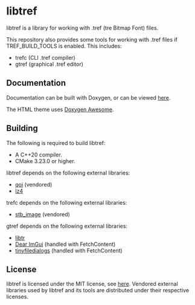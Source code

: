 # libtref

libtref is a library for working with .tref (tre Bitmap Font) files.

This repository also provides some tools for working with .tref files if TREF_BUILD_TOOLS is enabled. This includes:

- trefc (CLI .tref compiler)
- gtref (graphical .tref editor)

## Documentation

Documentation can be built with Doxygen, or can be viewed [here](https://trdario.github.io/libtref/).

The HTML theme uses [Doxygen Awesome](https://github.com/jothepro/doxygen-awesome-css).

## Building

The following is required to build libtref:

- A C++20 compiler.
- CMake 3.23.0 or higher.

libtref depends on the following external libraries:

- [qoi](https://github.com/phoboslab/qoi) (vendored)
- [lz4](https://github.com/lz4/lz4)

trefc depends on the following external libraries:

- [stb_image](https://github.com/nothings/stb) (vendored)

gtref depends on the following external libraries:
- [libtr](https://github.com/TRDario/libtr)
- [Dear ImGui](https://github.com/ocornut/imgui) (handled with FetchContent)
- [tinyfiledialogs](https://sourceforge.net/projects/tinyfiledialogs/) (handled with FetchContent)

## License

libtref is licensed under the MIT license, see [here](https://github.com/TRDario/libtr/blob/main/LICENSE).
Vendored external libraries used by libtref and its tools are distributed under their respective licenses.

